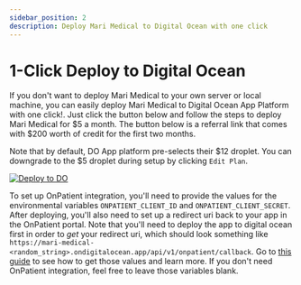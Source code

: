 ```yaml
---
sidebar_position: 2
description: Deploy Mari Medical to Digital Ocean with one click
---
```


# 1-Click Deploy to Digital Ocean

If you don't want to deploy Mari Medical to your own server or local machine, you can easily deploy Mari Medical to Digital Ocean App Platform with one click!. Just click the button below and follow the steps to deploy Mari Medical for $5 a month. The button below is a referral link that comes with $200 worth of credit for the first two months.

Note that by default, DO App platform pre-selects their $12 droplet. You can downgrade to the $5 droplet during setup by clicking `Edit Plan`.

[![Deploy to DO](https://www.deploytodo.com/do-btn-blue-ghost.svg)](https://cloud.digitalocean.com/apps/new?repo=https://github.com/cfu288/mari-medical/tree/main&refcode=f6e0d718edc7)

To set up OnPatient integration, you'll need to provide the values for the environmental variables `ONPATIENT_CLIENT_ID` and `ONPATIENT_CLIENT_SECRET`. After deploying, you'll also need to set up a redirect uri back to your app in the OnPatient portal. Note that you'll need to deploy the app to digital ocean first in order to _get_ your redirect uri, which should look something like `https://mari-medical-<random_string>.ondigitalocean.app/api/v1/onpatient/callback`. Go to [this guide](./onpatient-setup) to see how to get those values and learn more. If you don't need OnPatient integration, feel free to leave those variables blank.
